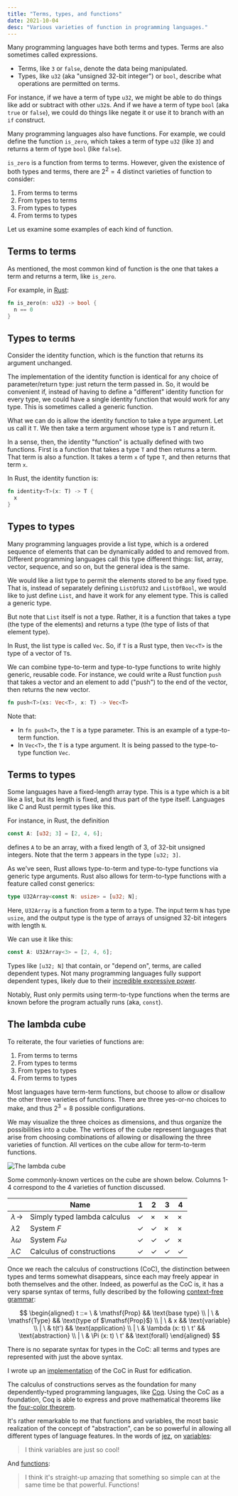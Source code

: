 ```yaml
---
title: "Terms, types, and functions"
date: 2021-10-04
desc: "Various varieties of function in programming languages."
---
```


Many programming languages have both terms and types. Terms are also sometimes called expressions.

- Terms, like `3` or `false`, denote the data being manipulated.
- Types, like `u32` (aka "unsigned 32-bit integer") or `bool`, describe what operations are permitted on terms.

For instance, if we have a term of type `u32`, we might be able to do things like add or subtract with other `u32`s. And if we have a term of type `bool` (aka `true` or `false`), we could do things like negate it or use it to branch with an `if` construct.

Many programming languages also have functions. For example, we could define the function `is_zero`, which takes a term of type `u32` (like `3`) and returns a term of type `bool` (like `false`).

`is_zero` is a function from terms to terms. However, given the existence of both types and terms, there are $2^2 = 4$ distinct varieties of function to consider:

1. From terms to terms
2. From types to terms
3. From types to types
4. From terms to types

Let us examine some examples of each kind of function.

## Terms to terms

As mentioned, the most common kind of function is the one that takes a term and returns a term, like `is_zero`.

For example, in [Rust][]:

```rs
fn is_zero(n: u32) -> bool {
  n == 0
}
```

## Types to terms

Consider the identity function, which is the function that returns its argument unchanged.

The implementation of the identity function is identical for any choice of parameter/return type: just return the term passed in. So, it would be convenient if, instead of having to define a "different" identity function for every type, we could have a single identity function that would work for any type. This is sometimes called a generic function.

What we can do is allow the identity function to take a type argument. Let us call it `T`. We then take a term argument whose type is `T` and return it.

In a sense, then, the identity "function" is actually defined with two functions. First is a function that takes a type `T` and then returns a term. That term is also a function. It takes a term `x` of type `T`, and then returns that term `x`.

In Rust, the identity function is:

```rs
fn identity<T>(x: T) -> T {
  x
}
```

## Types to types

Many programming languages provide a list type, which is a ordered sequence of elements that can be dynamically added to and removed from. Different programming languages call this type different things: list, array, vector, sequence, and so on, but the general idea is the same.

We would like a list type to permit the elements stored to be any fixed type. That is, instead of separately defining `ListOfU32` and `ListOfBool`, we would like to just define `List`, and have it work for any element type. This is called a generic type.

But note that `List` itself is not a type. Rather, it is a function that takes a type (the type of the elements) and returns a type (the type of lists of that element type).

In Rust, the list type is called `Vec`. So, if `T` is a Rust type, then `Vec<T>` is the type of a vector of `T`s.

We can combine type-to-term and type-to-type functions to write highly generic, reusable code. For instance, we could write a Rust function `push` that takes a vector and an element to add ("push") to the end of the vector, then returns the new vector.

```rs
fn push<T>(xs: Vec<T>, x: T) -> Vec<T>
```

Note that:

- In `fn push<T>`, the `T` is a type parameter. This is an example of a type-to-term function.
- In `Vec<T>`, the `T` is a type argument. It is being passed to the type-to-type function `Vec`.

## Terms to types

Some languages have a fixed-length array type. This is a type which is a bit like a list, but its length is fixed, and thus part of the type itself. Languages like C and Rust permit types like this.

For instance, in Rust, the definition

```rs
const A: [u32; 3] = [2, 4, 6];
```

defines `A` to be an array, with a fixed length of 3, of 32-bit unsigned integers. Note that the term `3` appears in the type `[u32; 3]`.

As we've seen, Rust allows type-to-term and type-to-type functions via generic type arguments. Rust also allows for term-to-type functions with a feature called const generics:

```rs
type U32Array<const N: usize> = [u32; N];
```

Here, `U32Array` is a function from a term to a type. The input term `N` has type `usize`, and the output type is the type of arrays of unsigned 32-bit integers with length `N`.

We can use it like this:

```rs
const A: U32Array<3> = [2, 4, 6];
```

Types like `[u32; N]` that contain, or "depend on", terms, are called dependent types. Not many programming languages fully support dependent types, likely due to their [incredible expressive power][curry-howard].

Notably, Rust only permits using term-to-type functions when the terms are known before the program actually runs (aka, `const`).

## The lambda cube

To reiterate, the four varieties of functions are:

1. From terms to terms
2. From types to terms
3. From types to types
4. From terms to types

Most languages have term-term functions, but choose to allow or disallow the other three varieties of functions. There are three yes-or-no choices to make, and thus $2^3 = 8$ possible configurations.

We may visualize the three choices as dimensions, and thus organize the possibilities into a cube. The vertices of the cube represent languages that arise from choosing combinations of allowing or disallowing the three varieties of function. All vertices on the cube allow for term-to-term functions.

![The lambda cube](/img/lambda-cube.png)

Some commonly-known vertices on the cube are shown below. Columns 1-4 correspond to the 4 varieties of function discussed.

|  | Name | 1 | 2 | 3 | 4 |
| --- | --- | --- | --- | --- | --- |
| $\lambda\!\rightarrow$ | Simply typed lambda calculus | ✓ | × | × | × |
| $\lambda 2$ | System $F$ | ✓ | ✓ | × | × |
| $\lambda \omega$ | System $F\omega$ | ✓ | ✓ | ✓ | × |
| $\lambda C$ | Calculus of constructions | ✓ | ✓ | ✓ | ✓ |

Once we reach the calculus of constructions (CoC), the distinction between types and terms somewhat disappears, since each may freely appear in both themselves and the other. Indeed, as powerful as the CoC is, it has a very sparse syntax of terms, fully described by the following [context-free grammar][cfg]:

$$
\begin{aligned}
t
::=  \ & \mathsf{Prop} && \text{base type}
\\ | \ & \mathsf{Type} && \text{type of $\mathsf{Prop}$}
\\ | \ & x && \text{variable}
\\ | \ & t(t') && \text{application}
\\ | \ & \lambda (x: t) \ t' && \text{abstraction}
\\ | \ & \Pi (x: t) \ t' && \text{forall}
\end{aligned}
$$

There is no separate syntax for types in the CoC: all terms and types are represented with just the above syntax.

I wrote up an [implementation][coc-rust] of the CoC in Rust for edification.

The calculus of constructions serves as the foundation for many dependently-typed programming languages, like [Coq][coq]. Using the CoC as a foundation, Coq is able to express and prove mathematical theorems like the [four-color theorem][four-c].

It's rather remarkable to me that functions and variables, the most basic realization of the concept of "abstraction", can be so powerful in allowing all different types of language features. In the words of [jez][], on [variables][var]:

> I think variables are just so cool!

And [functions][fun]:

> I think it's straight-up amazing that something so simple can at the same time be that powerful. Functions!

[coq]: https://coq.inria.fr
[coc-rust]: https://github.com/azdavis/coc
[four-c]: https://github.com/math-comp/fourcolor
[jez]: https://jez.io
[var]: https://blog.jez.io/variables-and-binding
[fun]: https://blog.jez.io/system-f-param
[curry-howard]: https://en.wikipedia.org/wiki/Curry–Howard_correspondence
[cfg]: https://en.wikipedia.org/wiki/Context-free_grammar
[rust]: https://www.rust-lang.org

